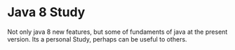 Java 8 Study
===
Not only java 8 new features, but some of fundaments of java at the present version.
Its a personal Study, perhaps can be useful to others.


